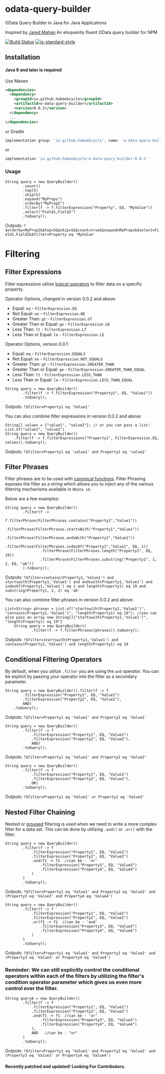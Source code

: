 # odata-query-builder
OData Query Builder in Java for Java Applications

Inspired by [Jared Mahan](https://github.com/jaredmahan/odata-query-builder) An eloquently fluent OData query builder for NPM

[![Build Status](https://travis-ci.org/jaredmahan/angular-searchFilter.svg?branch=master)](https://travis-ci.org/jaredmahan/odata-query-builder)
[![js-standard-style](https://img.shields.io/badge/code%20style-standard-brightgreen.svg)](http://standardjs.com/)

## Installation
#### Java 9 and later is required

Use Maven
```xml
<dependencies>
  <dependency>
    <groupId>io.github.habeebcycle</groupId>
    <artifactId>o-data-query-builder</artifactId>
    <version>0.0.2</version>
  </dependency>
  ...
</dependencies>
```
or Gradle
```groovy
implementation group: 'io.github.habeebcycle', name: 'o-data-query-builder', version: '0.0.2'
```
or
```groovy
implementation 'io.github.habeebcycle:o-data-query-builder:0.0.2'
```

### Usage
```jshelllanguage
String query = new QueryBuilder()
        .count()
        .top(5)
        .skip(5)
        .expand("MyProps")
        .orderBy("MyProp2")
        .filter(f -> f.filterExpression("Property", EQ, "MyValue"))
        .select("Field1,Field2")
        .toQuery();
```

Outputs:
`?$orderby=MyProp2&$top=5&$skip=5&$count=true&$expand=MyProps&$select=Field1,Field2&$filter=Property eq 'MyValue'`

# Filtering

## Filter Expressions
Filter expressions utilize [logical operators](http://docs.oasis-open.org/odata/odata/v4.01/cs01/part2-url-conventions/odata-v4.01-cs01-part2-url-conventions.html#sec_LogicalOperatorExamples) to filter data on a specific property.

Operator Options, changed in version 0.0.2 and above:
- Equal: `eq` - `FilterExpression.EQ`
- Not Equal: `ne` - `FilterExpression.NE`
- Greater Than: `gt` - `FilterExpression.GT`
- Greater Than or Equal: `ge` - `FilterExpression.GE`
- Less Than: `lt` - `FilterExpression.LT`
- Less Than or Equal: `le` - `FilterExpression.LE`

Operator Options, version 0.0.1:
- Equal: `eq` - `FilterExpression.EQUALS`
- Not Equal: `ne` - `FilterExpression.NOT_EQUALS`
- Greater Than: `gt` - `FilterExpression.GREATER_THAN`
- Greater Than or Equal: `ge` - `FilterExpression.GREATER_THAN_EQUAL`
- Less Than: `lt` - `FilterExpression.LESS_THAN`
- Less Than or Equal: `le` - `FilterExpression.LESS_THAN_EQUAL`

```jshelllanguage
String query = new QueryBuilder()
        .filter(f -> f.filterExpression("Property1", EQ, "Value1"))
        .toQuery();
```
Outputs: `?$filter=Property1 eq 'Value1'`

You can also combine filter expressions in version 0.0.2 and above:

```jshelllanguage
String[] values = {"value1", "value2"}; // or you can pass a list:  List.of("value1", "value2")
String query = new QueryBuilder()
    .filter(f -> f.filterExpressions("Property1", FilterExpression.EQ, values)).toQuery();
```
Outputs: `?$filter=Property1 eq 'value1' and Property1 eq 'value2'`

## Filter Phrases
Filter phrases are to be used with [canonical functions](http://docs.oasis-open.org/odata/odata/v4.01/cs01/part2-url-conventions/odata-v4.01-cs01-part2-url-conventions.html#sec_CanonicalFunctions). Filter Phrasing exposes the filter as a string which allows you to inject any of the various filtering mechanisms available in `OData v4`.

Below are a few examples:

```jshelllanguage
String query = new QueryBuilder()
        .filter(f ->
            f.filterPhrase(FilterPhrases.contains("Property1","Value1"))
                .filterPhrase(FilterPhrases.startsWith("Property1","Value1"))
                .filterPhrase(FilterPhrases.endsWith("Property1","Value1"))
                .filterPhrase(FilterPhrases.indexOf("Property1","Value1", EQ, 1))
                .filterPhrase(FilterPhrases.length("Property1", EQ, 19))
                .filterPhrase(FilterPhrases.substring("Property1", 1, 2, EQ, "ab"))
        ).toQuery();
```
Outputs: `?$filter=contains(Property1,'Value1') and startswith(Property1,'Value1') and endswith(Property1,'Value1') and indexOf(Property1,'Value1') eq 1 and length(Property1) eq 19 and substring(Property1, 1, 2) eq 'ab'`

You can also combine filter phrases in version 0.0.2 and above:

```jshelllanguage
List<String> phrases = List.of("startswith(Property1,'Value1')", "contains(Property1,'Value1')", "length(Property1) eq 19"); //you can also pass an array new String[]{"startswith(Property1,'Value1')", "length(Property1) eq 19"}
    String query = new QueryBuilder()
            .filter(f -> f.filterPhrases(phrases)).toQuery();
```
Outputs: `?$filter=startswith(Property1,'Value1') and contains(Property1,'Value1') and length(Property1) eq 19`

## Conditional Filtering Operators
By default, when you utilize `.filter` you are using the `and` operator. You can be explicit by passing your operator into the filter as a secondary parameter.
```jshelllanguage
String query = new QueryBuilder().filter(f -> f
        .filterExpression("Property1", EQ, "Value1")
        .filterExpression("Property2", EQ, "Value1"),
        AND)
    .toQuery();
```
Outputs: `?$filter=Property1 eq 'Value1' and Property2 eq 'Value1'`
```jshelllanguage
String query = new QueryBuilder()
        .filter(f -> f
            .filterExpression("Property1", EQ, "Value1")
            .filterExpression("Property2", EQ, "Value2"),
            AND)
        .toQuery();
```
Outputs: `?$filter=Property1 eq 'Value1' and Property2 eq 'Value2'`

```jshelllanguage
String query = new QueryBuilder()
        .filter(f -> f
            .filterExpression("Property1", EQ, "Value1")
            .filterExpression("Property2", EQ, "Value2"),
            OR)
        .toQuery();
```
Outputs: `?$filter=Property1 eq 'Value1' or Property2 eq 'Value2'`

## Nested Filter Chaining
Nested or [grouped](http://docs.oasis-open.org/odata/odata/v4.01/cs01/part2-url-conventions/odata-v4.01-cs01-part2-url-conventions.html#sec_Grouping) filtering is used when we need to write a more complex filter for a data set. This can be done by utilizing `.and()` or `.or()` with the filter.
```jshelllanguage
String query = new QueryBuilder()
        .filter(f -> f
            .filterExpression("Property1", EQ, "Value1")
            .filterExpression("Property2", EQ, "Value2")
            .and(f1 -> f1  //can be - 'or'
                .filterExpression("Property3", EQ, "Value3")
                .filterExpression("Property4", EQ, "Value4")
            )
        )
        .toQuery();
```
Outputs: `?$filter=Property1 eq 'Value1' and Property2 eq 'Value2' and (Property3 eq 'Value3' and Property4 eq 'Value4')`

```jshelllanguage
String query = new QueryBuilder()
        .filter(f -> f
            .filterExpression("Property1", EQ, "Value1")
            .filterExpression("Property2", EQ, "Value2")
            .or(f1 -> f1  //can be - 'and'
                .filterExpression("Property3", EQ, "Value3")
                .filterExpression("Property4", EQ, "Value4")
            )
        )
        .toQuery();
```
Outputs: `?$filter=Property1 eq 'Value1' and Property2 eq 'Value2' and (Property3 eq 'Value3' or Property4 eq 'Value4')`


### Reminder: We can still explicitly control the conditional operators within each of the filters by utilizing the filter's condition operator parameter which gives us even more control over the filter.
```jshelllanguage
String query6 = new QueryBuilder()
        .filter(f -> f
            .filterExpression("Property1", EQ, "Value1")
            .filterExpression("Property2", EQ, "Value2")
            .and(f1 -> f1  //can be - 'or'
                .filterExpression("Property3", EQ, "Value3")
                .filterExpression("Property4", EQ, "Value4")
            ),
            AND   //can be - "or"
        )
        .toQuery();
```
Outputs: `?$filter=Property1 eq 'Value1' and Property2 eq 'Value2' and (Property3 eq 'Value3' or Property4 eq 'Value4')`

#### Recently patched and updated! Looking For Contributors.
